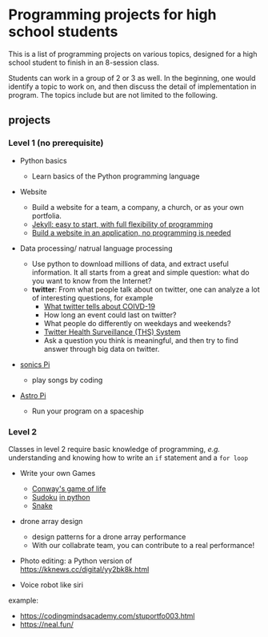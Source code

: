 # Programming projects for high school students

This is a list of programming projects on various topics, designed for a high school student to finish in an 8-session class.

Students can work in a group of 2 or 3 as well. In the beginning, one would identify a topic to work on, and then discuss the detail of implementation in program. The topics include but are not limited to the following.

## projects
### Level 1 (no prerequisite)
- Python basics
  - Learn basics of the Python programming language
    
- Website
  - Build a website for a team, a company, a church, or as your own portfolia.
  - [Jekyll: easy to start, with full flexibility of programming](https://jekyllrb.com/showcase/)
  - [Build a website in an application, no programming is needed](https://mobirise.com/)


- Data processing/ natrual language processing
  - Use python to download millions of data, and extract useful information. It all starts from a great and simple question: what do you want to know from the Internet?
  - __twitter__: From what people talk about on twitter, one can analyze a lot of interesting questions, for example
    - [What twitter tells about COIVD-19](https://github.com/thepanacealab/covid19_twitter)
    - How long an event could last on twitter?
    - What people do differently on weekdays and weekends?
    - [Twitter Health Surveillance (THS) System](https://www.ncbi.nlm.nih.gov/pmc/articles/PMC6350799/)
    - Ask a question you think is meaningful, and then try to find answer through big data on twitter.

- [sonics Pi](https://sonic-pi.net/)
  - play songs by coding
  
- [Astro Pi](https://astro-pi.org/) 
  - Run your program on a spaceship
  
### Level 2  
Classes in level 2 require basic knowledge of programming, _e.g._ understanding and knowing how to write an `if` statement and a `for loop`

- Write your own Games   
  - [Conway's game of life](https://bitstorm.org/gameoflife/)
  - [Sudoku](https://www.sudokuwiki.org/sudoku.htm) [in python](https://norvig.com/sudoku.html)
  - [Snake](https://www.edureka.co/blog/snake-game-with-pygame/)
  
- drone array design
  - design patterns for a drone array performance
  - With our collabrate team, you can contribute to a real performance!

- Photo editing: a Python version of https://kknews.cc/digital/yy2bk8k.html
  
- Voice robot like siri


example:
- https://codingmindsacademy.com/stuportfo003.html
- https://neal.fun/
